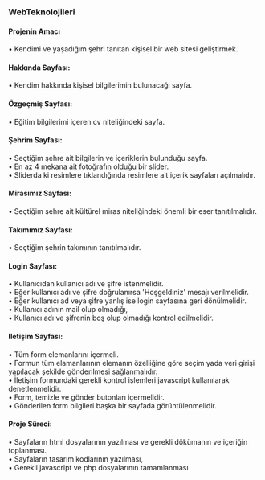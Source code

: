 ### WebTeknolojileri
#### Projenin Amacı
•	Kendimi ve yaşadığım şehri tanıtan kişisel bir web sitesi geliştirmek.
#### Hakkında Sayfası:
•	Kendim hakkında kişisel bilgilerimin bulunacağı sayfa.
#### Özgeçmiş Sayfası:
•	Eğitim bilgilerimi içeren cv niteliğindeki sayfa.
#### Şehrim Sayfası:
•	Seçtiğim şehre ait bilgilerin ve içeriklerin bulunduğu sayfa. <br />
•	En az 4 mekana ait fotoğrafın olduğu bir slider. <br />
•	Sliderda ki resimlere tıklandığında resimlere ait içerik sayfaları açılmalıdır.
#### Mirasımız Sayfası:
•	Seçtiğim şehre ait kültürel miras niteliğindeki önemli bir eser tanıtılmalıdır.
#### Takımımız Sayfası:
•	Seçtiğim şehrin takımının tanıtılmalıdır.
#### Login Sayfası:
•	Kullanıcıdan kullanıcı adı ve şifre istenmelidir.<br />
•	Eğer kullanıcı adı ve şifre doğrulanırsa 'Hoşgeldiniz' mesajı verilmelidir.<br />
•	Eğer kullanıcı ad veya şifre yanlış ise login sayfasına geri dönülmelidir.<br />
•	Kullanıcı adının mail olup olmadığı,<br />
•	Kullanıcı adı ve şifrenin boş olup olmadığı kontrol edilmelidir.
#### Iletişim Sayfası:
•	Tüm form elemanlarını içermeli.<br />
•	Formun tüm elamanlarının elemanın özelliğine göre seçim yada veri girişi yapılacak şekilde gönderilmesi sağlanmalıdır.<br />
•	İletişim formundaki gerekli kontrol işlemleri javascript kullanılarak denetlenmelidir.<br />
•	Form, temizle ve gönder butonları içermelidir.<br />
•	Gönderilen form bilgileri başka bir sayfada görüntülenmelidir.
#### Proje Süreci:
•	Sayfaların html dosyalarının yazılması ve gerekli dökümanın ve içeriğin toplanması.<br />
•	Sayfaların tasarım kodlarının yazılması,<br />
•	Gerekli javascript ve php dosyalarının tamamlanması

